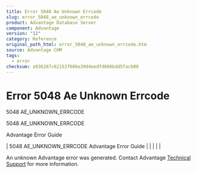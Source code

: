 ```yaml
---
title: Error 5048 Ae Unknown Errcode
slug: error_5048_ae_unknown_errcode
product: Advantage Database Server
component: Advantage
version: "12"
category: Reference
original_path_html: error_5048_ae_unknown_errcode.htm
source: Advantage CHM
tags:
  - error
checksum: a936267c621537606e39d4eedfd896bdd5facb00
---
```


# Error 5048 Ae Unknown Errcode

5048 AE\_UNKNOWN\_ERRCODE

5048 AE\_UNKNOWN\_ERRCODE

Advantage Error Guide

| 5048 AE\_UNKNOWN\_ERRCODE  Advantage Error Guide |  |  |  |  |

An unknown Advantage error was generated. Contact Advantage [Technical Support](master_technical_support_u_s__and_canada.md) for more information.
